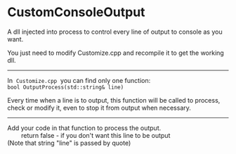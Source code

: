 # CustomConsoleOutput
 A dll injected into process to control every line of output to console as you want.

You just need to modify Customize.cpp and recompile it to get the working dll.  

---

In&nbsp;&nbsp;```Customize.cpp```&nbsp;&nbsp;you can find only one function:  
```bool OutputProcess(std::string& line)```  

Every time when a line is to output, this function will be called to process, check or modify it, even to stop it from output when necessary.

---

Add your code in that function to process the output.  
&nbsp;&nbsp;&nbsp;&nbsp;&nbsp;&nbsp;&nbsp;&nbsp;return false - if you don't want this line to be output  
(Note that string "line" is passed by quote)
